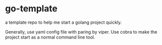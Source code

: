 # go-template

a template repo to help me start a golang project quickly. 

Generally, use yaml config file with paring by viper. Use cobra to make the project start as a normal command line tool.